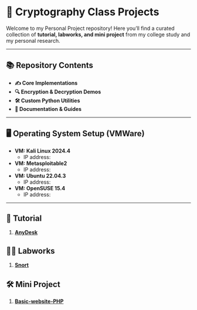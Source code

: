 # 🔐 Cryptography Class Projects

Welcome to my Personal Project repository! Here you’ll find a curated collection of **tutorial, labworks, and mini project** from my college study and my personal research.

---

## 📚 Repository Contents

- **✍️ Core Implementations**  
- **🔍 Encryption & Decryption Demos**  
- **🛠️ Custom Python Utilities**  
- **📖 Documentation & Guides**  

---

## 🖥️ Operating System Setup (VMWare)
- **VM: Kali Linux 2024.4**
    - IP address: 
- **VM: Metasploitable2**
    - IP address: 
- **VM: Ubuntu 22.04.3**
    - IP address: 
- **VM: OpenSUSE 15.4**
    - IP address:

---

## 🧪 Tutorial

1. **[AnyDesk](https://github.com/Kiellu4/My-Project/tree/main/1-Tutorial/Anydesk)**  

## ✍🏽 Labworks

1. **[Snort](https://github.com/Kiellu4/My-Project/tree/main/2-Labwork/Snort)**  

## 🛠️ Mini Project

1. **[Basic-website-PHP](https://github.com/Kiellu4/My-Project/tree/main/3-Mini-Project/Basic-website-PHP)**  
 

